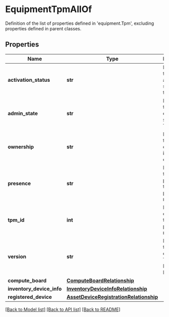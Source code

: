 # EquipmentTpmAllOf

Definition of the list of properties defined in 'equipment.Tpm', excluding properties defined in parent classes.
## Properties
Name | Type | Description | Notes
------------ | ------------- | ------------- | -------------
**activation_status** | **str** | Identifies the activation status of the TPM. | [optional] [readonly] 
**admin_state** | **str** | Identifies the admin configured state of the TPM. | [optional] [readonly] 
**ownership** | **str** | Identifies the ownership information of the TPM. | [optional] [readonly] 
**presence** | **str** | Identifies the presence of the trusted platform module. | [optional] [readonly] 
**tpm_id** | **int** | Enter  the ID of the trusted platform module. | [optional] [readonly] 
**version** | **str** | Identifies the revision of the Trusted Platform Module. | [optional] [readonly] 
**compute_board** | [**ComputeBoardRelationship**](ComputeBoardRelationship.md) |  | [optional] 
**inventory_device_info** | [**InventoryDeviceInfoRelationship**](InventoryDeviceInfoRelationship.md) |  | [optional] 
**registered_device** | [**AssetDeviceRegistrationRelationship**](AssetDeviceRegistrationRelationship.md) |  | [optional] 

[[Back to Model list]](../README.md#documentation-for-models) [[Back to API list]](../README.md#documentation-for-api-endpoints) [[Back to README]](../README.md)


